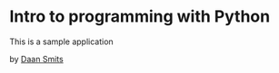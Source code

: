 # Intro to programming with Python

This is a sample application

by [Daan Smits](http://facebook.com/daansmits)
